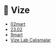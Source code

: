 # 📅 Vize

<!--Index-->

- [02mart](02mart.pdf)
- [23.02](23.02.pdf)
- [9mart](9mart.pdf)
- [Vize Lab Çalışmalar](Vize%20Lab%20%C3%87al%C4%B1%C5%9Fmalar.rar)

<!--Index-->
